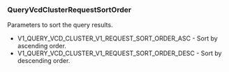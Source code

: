 ### QueryVcdClusterRequestSortOrder
Parameters to sort the query results.

- V1_QUERY_VCD_CLUSTER_V1_REQUEST_SORT_ORDER_ASC - Sort by ascending order.
- V1_QUERY_VCD_CLUSTER_V1_REQUEST_SORT_ORDER_DESC - Sort by descending order.
